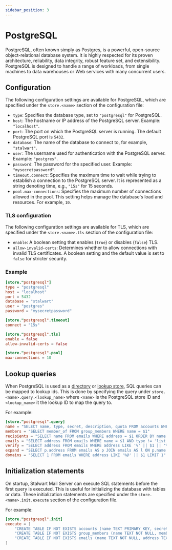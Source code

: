 ```yaml
---
sidebar_position: 3
---
```


# PostgreSQL

PostgreSQL, often known simply as Postgres, is a powerful, open-source object-relational database system. It is highly respected for its proven architecture, reliability, data integrity, robust feature set, and extensibility. PostgreSQL is designed to handle a range of workloads, from single machines to data warehouses or Web services with many concurrent users. 

## Configuration

The following configuration settings are available for PostgreSQL, which are specified under the `store.<name>` section of the configuration file:

- `type`: Specifies the database type, set to `"postgresql"` for PostgreSQL.
- `host`: The hostname or IP address of the PostgreSQL server. Example: `"localhost"`.
- `port`: The port on which the PostgreSQL server is running. The default PostgreSQL port is `5432`.
- `database`: The name of the database to connect to, for example, `"stalwart"`.
- `user`: The username used for authentication with the PostgreSQL server. Example: `"postgres"`.
- `password`: The password for the specified user. Example: `"mysecretpassword"`.
- `timeout.connect`: Specifies the maximum time to wait while trying to establish a connection to the PostgreSQL server. It is represented as a string denoting time, e.g., `"15s"` for 15 seconds.
- `pool.max-connections`: Specifies the maximum number of connections allowed in the pool. This setting helps manage the database's load and resources. For example, `10`.

### TLS configuration

The following configuration settings are available for TLS, which are specified under the `store.<name>.tls` section of the configuration file:

- `enable`: A boolean setting that enables (`true`) or disables (`false`) TLS. 
- `allow-invalid-certs`: Determines whether to allow connections with invalid TLS certificates. A boolean setting and the default value is set to `false` for stricter security.

### Example

```toml
[store."postgresql"]
type = "postgresql"
host = "localhost"
port = 5432
database = "stalwart"
user = "postgres"
password = "mysecretpassword"

[store."postgresql".timeout]
connect = "15s"

[store."postgresql".tls]
enable = false
allow-invalid-certs = false

[store."postgresql".pool]
max-connections = 10
```

## Lookup queries

When PostgreSQL is used as a [directory](/docs/directory/overview) or [lookup store](/docs/storage/lookup), SQL queries can be mapped to lookup ids. This is done by specifying the query under `store.<name>.query.<lookup_name>` where `<name>` is the PostgreSQL store ID and `<lookup_name>` it the lookup ID to map the query to. 

For example:

```toml
[store."postgresql".query]
name = "SELECT name, type, secret, description, quota FROM accounts WHERE name = $1 AND active = true"
members = "SELECT member_of FROM group_members WHERE name = $1"
recipients = "SELECT name FROM emails WHERE address = $1 ORDER BY name ASC"
emails = "SELECT address FROM emails WHERE name = $1 AND type != 'list' ORDER BY type DESC, address ASC"
verify = "SELECT address FROM emails WHERE address LIKE '%' || $1 || '%' AND type = 'primary' ORDER BY address LIMIT 5"
expand = "SELECT p.address FROM emails AS p JOIN emails AS l ON p.name = l.name WHERE p.type = 'primary' AND l.address = $1 AND l.type = 'list' ORDER BY p.address LIMIT 50"
domains = "SELECT 1 FROM emails WHERE address LIKE '%@' || $1 LIMIT 1"
```

## Initialization statements

On startup, Stalwart Mail Server can execute SQL statements before the first query is executed. This is useful for initializing the database with tables or data. These initialization statements are specified under the `store.<name>.init.execute` section of the configuration file.

For example:

```toml
[store."postgresql".init]
execute = [
    "CREATE TABLE IF NOT EXISTS accounts (name TEXT PRIMARY KEY, secret TEXT, description TEXT, type TEXT NOT NULL, quota INTEGER DEFAULT 0, active BOOLEAN DEFAULT 1)",
    "CREATE TABLE IF NOT EXISTS group_members (name TEXT NOT NULL, member_of TEXT NOT NULL, PRIMARY KEY (name, member_of))",
    "CREATE TABLE IF NOT EXISTS emails (name TEXT NOT NULL, address TEXT NOT NULL, type TEXT, PRIMARY KEY (name, address))"
]
```
